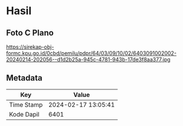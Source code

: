 # Hasil

## Foto C Plano

https://sirekap-obj-formc.kpu.go.id/0cbd/pemilu/pdpr/64/03/09/10/02/6403091002002-20240214-202056--d1d2b25a-945c-4781-943b-17de3f8aa377.jpg


## Metadata

| Key        | Value               |
| ---------- | ------------------- |
| Time Stamp | 2024-02-17 13:05:41 |
| Kode Dapil | 6401                |




